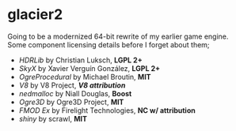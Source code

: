 glacier2
========

Going to be a modernized 64-bit rewrite of my earlier game engine.  
Some component licensing details before I forget about them;
* *HDRLib* by Christian Luksch, **LGPL 2+**
* *SkyX* by Xavier Verguín González, **LGPL 2+**
* *OgreProcedural* by Michael Broutin, **MIT**
* *V8* by V8 Project, ***V8 attribution***
* *nedmalloc* by Niall Douglas, **Boost**
* *Ogre3D* by Ogre3D Project, **MIT**
* *FMOD Ex* by Firelight Technologies, **NC w/ attribution**
* *shiny* by scrawl, **MIT**
